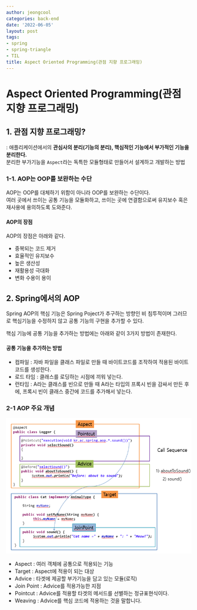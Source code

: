 ```yaml
---
author: jeongcool
categories: back-end
date: '2022-06-05'
layout: post
tags:
- spring
- spring-triangle
- TIL
title: Aspect Oriented Programming(관점 지향 프로그래밍)
---
```


# Aspect Oriented Programming(관점 지향 프로그래밍)
## 1. 관점 지향 프로그래밍?
: 애플리케이션에서의 **관심사의 분리(기능의 분리), 핵심적인 기능에서 부가적인 기능을 분리한다.**  
분리한 부가기능을 `Aspect`라는 독특한 모듈형태로 만들어서 설계하고 개발하는 방법

### 1-1. AOP는 OOP를 보완하는 수단
AOP는 OOP를 대체하기 위함이 아니라 OOP를 보완하는 수단이다.  
여러 곳에서 쓰이는 공통 기능을 모듈화하고, 쓰이는 곳에 연결함으로써 유지보수 혹은 재사용에 용의하도록 도와준다.

#### AOP의 장점
AOP의 장점은 아래와 같다.
- 중복되는 코드 제거
- 효율적인 유지보수
- 높은 생산성
- 재활용성 극대화
- 변화 수용이 용이


## 2. Spring에서의 AOP
Spring AOP의 핵심 기능은 Spring Poject가 추구하는 방향인 비 침투적이며 그러므로 핵심기능을 수정하지 않고 공통 기능의 구현을 추가할 수 있다.

핵심 기능에 공통 기능을 추가하는 방법에는 아래와 같이 3가지 방법이 존재한다.
#### 공통 기능을 추가하는 방법
- 컴파일 : 자바 파일을 클래스 파일로 만들 때 바이트코드를 조작하여 적용된 바이트코드를 생성한다.
- 로드 타임 : 클래스를 로딩하는 시점에 끼워 넣는다.
- 런타임 : A라는 클래스를 빈으로 만들 때 A라는 타입의 프록시 빈을 감싸서 만든 후에, 프록시 빈이 클래스 중간에 코드를 추가해서 넣는다.


### 2-1 AOP 주요 개념
<img src="/assets/images/posts/back-end/aop-ex.png">

- Aspect : 여러 객체에 공통으로 적용되는 기능
- Target : Aspect에 적용이 되는 대상
- Advice : 타겟에 제공할 부가기능을 담고 있는 모듈(로직)
- Join Point : Advice를 적용가능한 지점 
- Pointcut : Advice를 적용할 타겟의 메서드를 선별하는 정규표현식이다.
- Weaving : Advice를 핵심 코드에 적용하는 것을 말합니다.
